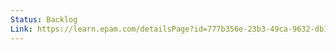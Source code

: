 ```yaml
---
Status: Backlog
Link: https://learn.epam.com/detailsPage?id=777b356e-23b3-49ca-9632-db15388dc561
---
```

